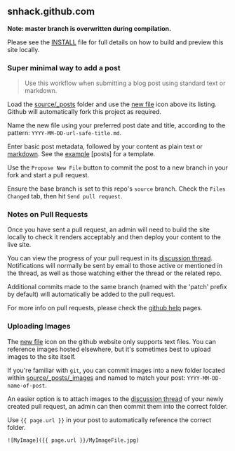 ## snhack.github.com

__Note:  master branch is overwritten during compilation.__

Please see the [INSTALL](INSTALL.md) file for full details on how to build and
preview this site locally.


### Super minimal way to add a post

> Use this workflow when submitting a blog post using standard text or markdown.

Load the [source/_posts] folder and use the [new file] icon above its listing.
Github will automatically fork this project as required.

[source/_posts]: https://github.com/snhack/snhack.github.com/tree/source/source/_posts

Name the new file using your preferred post date and title,
according to the pattern: `YYYY-MM-DD-url-safe-title.md`.

[new file]: https://github.com/blog/1327-creating-files-on-github
[naming it]: https://github.com/blog/1436-moving-and-renaming-files-on-github

Enter basic post metadata, followed by your content as plain text or [markdown].
See the [example][] [posts] for a template.

[example]: https://raw.github.com/snhack/snhack.github.com/source/source/_posts/_examples/2012-11-06-example-post.md
[post]: https://raw.github.com/snhack/snhack.github.com/source/source/_posts/_examples/2012-11-06-example-post.md
[preview]: https://github.com/snhack/snhack.github.com/blob/source/source/_posts/_examples/2012-11-06-example-post.md

Use the `Propose New File` button to commit the post to a new branch in your fork and
start a pull request.

Ensure the base branch is set to this repo's `source` branch.
Check the `Files Changed` tab, then hit `Send pull request`.

[post metadata]: http://octopress.org/docs/blogging
[markdown basics]: http://daringfireball.net/projects/markdown/basics
[markdown]: http://daringfireball.net/projects/markdown/dingus


### Notes on Pull Requests

Once you have sent a pull request, an admin will need to build the site locally to
check it renders acceptably and then deploy your content to the live site.

You can view the progress of your pull request in its [discussion thread].
Notifications will normally be sent by email to those active or mentioned
in the thread, as well as those watching either the thread or the related repo.

Additional commits made to the same branch (named with the 'patch' prefix by default)
will automatically be added to the pull request.

For more info on pull requests, please check the [github help] pages.

[discussion thread]: https://github.com/snhack/snhack.github.com/issues
[github help]: https://help.github.com/articles/using-pull-requests


### Uploading Images

The [new file] icon on the github website only supports text files. You can reference
images hosted elsewhere, but it's sometimes best to upload images to the site itself.

If you're familiar with `git`, you can commit images into a new folder located within
[source/_posts/_images] and named to match your post: `YYYY-MM-DD-name-of-post`.

[source/_posts/_images]: https://github.com/snhack/snhack.github.com/tree/source/source/_posts/_images

An easier option is to attach images to the [discussion thread] of your newly created
pull request, an admin can then commit them into the correct folder.

Use `{{ page.url }}` in your post to automatically reference the correct folder.

    ![MyImage]({{ page.url }}/MyImageFile.jpg)


